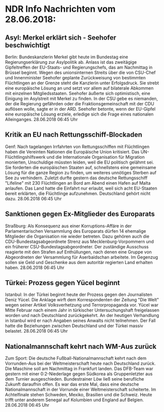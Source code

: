 # NDR Info Nachrichten vom 28.06.2018:


## Asyl: Merkel erklärt sich - Seehofer beschwichtigt
Berlin: Bundeskanzlerin Merkel gibt heute im Bundestag eine Regierungserklärung zur Asylpolitik ab. Anlass ist das zweitägige Gipfeltreffen der EU-Staats- und Regierungschefs, das am Nachmittag in Brüssel beginnt. Wegen des unionsinternen Streits über die von CSU-Chef und Innenminister Seehofer geplante Zurückweisung von bestimmten Flüchtlingen an der Grenze steht die Kanzlerin unter Erfolgsdruck. Sie strebt eine europäische Lösung an und setzt vor allem auf bilaterale Abkommen mit einzelnen Mitgliedsstaaten. Seehofer äußerte sich optimistisch, eine Einigung im Asylstreit mit Merkel zu finden. In der CSU gebe es niemanden, der die Regierung gefährden oder die Fraktionsgemeinschaft mit der CDU auflösen wolle, sagte er in der ARD. Seehofer betonte, wenn der EU-Gipfel eine europäische Lösung erziele, erledige sich die Frage eines nationalen Alleinganges. 28.06.2018 06:45 Uhr 

## Kritik an EU nach Rettungsschiff-Blockaden
Genf: Nach tagelangen Irrfahrten von Rettungsschiffen mit Flüchtlingen haben die Vereinten Nationen die Europäische Union kritisiert. Das UN-Flüchtlingshilfswerk und die Internationale Organisation für Migration monierten, Unschuldige müssten leiden, weil die EU politisch gelähmt sei. Sie forderten die europäischen Staaten auf, schnellstens eine gemeinsame Lösung für die ganze Region zu finden, um weiteres unnötiges Sterben auf See zu verhindern. Zuletzt durfte gestern das deutsche Rettungsschiff "Lifeline" mit 230 Flüchtlingen an Bord am Abend einen Hafen auf Malta anlaufen. Das Land hatte die Einfahrt nur erlaubt, weil sich acht EU-Staaten bereit erklärten, die Flüchtlinge aufzunehmen. Deutschland gehört nicht dazu. 28.06.2018 06:45 Uhr 

## Sanktionen gegen Ex-Mitglieder des Europarats
Straßburg: Als Konsequenz aus einer Korruptions-Affäre in der Parlamentarischen Versammlung des Europarats dürfen 14 ehemalige Mitglieder die Organisation nie wieder betreten. Dazu gehören auch die CDU-Bundestagsabgeordnete Strenz aus Mecklenburg-Vorpommern und ein früherer CSU-Bundestagsabgeordneter. Der zuständige Ausschuss reagierte mit den Strafen auf Enthüllungen, nach denen eine Gruppe von Abgeordneten der Versammlung für Aserbaidschan arbeitete. Im Gegenzug sollen sie Geld und Geschenke aus dem autoritär regierten Land erhalten haben. 28.06.2018 06:45 Uhr 

## Türkei: Prozess gegen Yücel beginnt
Istanbul: In der Türkei beginnt heute der Prozess gegen den Journalisten Deniz Yücel. Die Anklage wirft dem Korrespondenten der Zeitung "Die Welt" wegen seiner Artikel Volksverhetzung und Terrorpropaganda vor. Yücel war Mitte Februar nach einem Jahr in türkischer Untersuchungshaft freigelassen worden und nach Deutschland zurückgekehrt. An der heutigen Verhandlung in Istanbul wird er nach Angaben seines Anwalts nicht teilnehmen. Der Fall hatte die Beziehungen zwischen Deutschland und der Türkei massiv belastet. 28.06.2018 06:45 Uhr 

## Nationalmannschaft kehrt nach WM-Aus zurück
Zum Sport: Die deutsche Fußball-Nationalmannschaft kehrt nach dem Vorrunden-Aus bei der Weltmeisterschaft heute nach Deutschland zurück. Die Maschine soll am Nachmittag in Frankfurt landen. Das DFB-Team war gestern mit einer 0:2-Niederlage gegen Südkorea als Gruppenletzter aus dem Turnier ausgeschieden. Bundestrainer Löw ließ seine berufliche Zukunft daraufhin offen. Es war das erste Mal, dass eine deutsche Nationalmannschaft in der Vorrunde einer Weltmeisterschaft scheiterte. Im Achtelfinale stehen Schweden, Mexiko, Brasilien und die Schweiz. Heute trifft unter anderem Senegal auf Kolumbien und England auf Belgien. 28.06.2018 06:45 Uhr 
